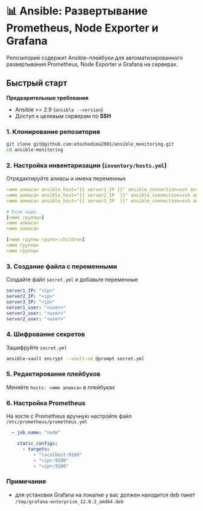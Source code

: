 # 📊 Ansible: Развертывание Prometheus, Node Exporter и Grafana
Репозиторий содержит Ansible-плейбуки для автоматизированного развертывания Prometheus, Node Exporter и Grafana на серверах.
## Быстрый старт
**Предварительные требования**
- Ansible >= 2.9 (`ansible --version`)
- Доступ к целевым серверам по **SSH**
### 1. Клонирование репозитория
```bash
git clone git@github.com:etozhedima2001/ansible_monitoring.git
cd ansible-monitoring
```
### 2. Настройка инвентаризации (`inventory/hosts.yml`)
Отредактируйте алиасы и имена переменных
```yml
<имя алиаса> ansible_host="{{ server1_IP }}" ansible_connection=ssh ansible_user="{{ server1_user  }}"
<имя алиаса> ansible_host="{{ server2_IP  }}" ansible_connection=ssh ansible_user="{{ server2_user }}"
<имя алиаса> ansible_host="{{ server3_IP  }}" ansible_connection=ssh ansible_user="{{ server3_user }}"

# Если надо
[<имя группы>]
<имя алиаса>
<имя алиаса>

[<имя группы групп>:children]
<имя группы>
<имя группы>
```
### 3. Создание файла с переменными
Создайте файл `secret.yml` и добавьте переменные
```yml
server1_IP: "<ip>"
server2_IP: "<ip>"
server3_IP: "<ip>"
server1_user: "<user>"
server2_user: "<user>"
server2_user: "<user>"
```
### 4. Шифрование секретов
Зашифруйте `secret.yml`
```bash
ansible-vault encrypt --vault-od @prompt secret.yml
```
### 5. Редактирование плейбуков
Меняйте `hosts: <имя алиаса>` в плейбуках

### 6. Настройка Prometheus
На хосте с Prometheus вручную настройте файл `/etc/prometheus/prometheus.yml`<br>

```yml
  - job_name: "node"

    static_configs:
      - targets:
          - "localhost:9100"
          - "<ip>:9100"
          - "<ip>:9100"
```

### Примечания
- для установки Grafana на локалке у вас должен находится deb пакет `/tmp/grafana-enterprise_12.0.2_amd64.deb`

